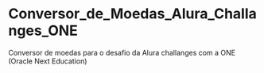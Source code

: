 # Conversor_de_Moedas_Alura_Challanges_ONE
Conversor de moedas para o desafio da Alura challanges com a ONE (Oracle Next Education)
